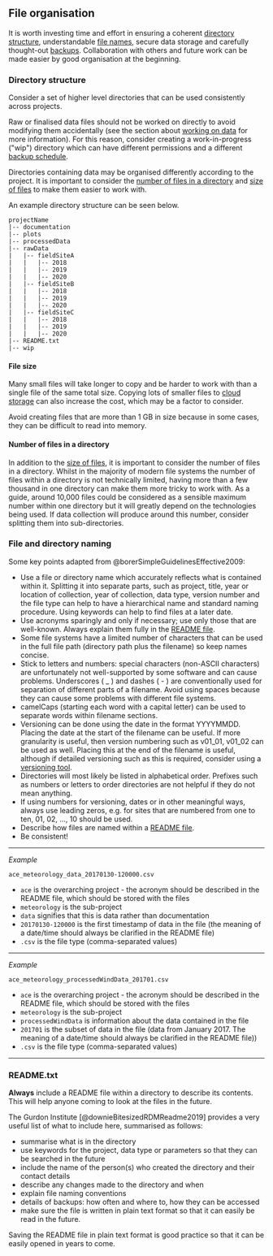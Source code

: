 
## File organisation

It is worth investing time and effort in ensuring a coherent [directory structure](#directory-structure), understandable [file names](#file-and-directory-naming), secure data storage and carefully thought-out [backups](#data-backup). Collaboration with others and future work can be made easier by good organisation at the beginning.

### Directory structure

Consider a set of higher level directories that can be used consistently across projects. 

Raw or finalised data files should not be worked on directly to avoid modifying them accidentally (see the section about [working on data](#working-on-your-data) for more information). For this reason, consider creating a work-in-progress ("wip") directory which can have different permissions and a different [backup schedule](#data-backup). 

Directories containing data may be organised differently according to the project. It is important to consider the [number of files in a directory](#number-of-files-in-a-directory) and [size of files](#file-size) to make them easier to work with.

An example directory structure can be seen below.

~~~
projectName
|-- documentation
|-- plots
|-- processedData
|-- rawData
|   |-- fieldSiteA
|   |   |-- 2018
|   |   |-- 2019
|   |   |-- 2020
|   |-- fieldSiteB
|   |   |-- 2018
|   |   |-- 2019
|   |   |-- 2020
|   |-- fieldSiteC
|   |   |-- 2018
|   |   |-- 2019
|   |   |-- 2020
|-- README.txt
|-- wip
~~~ 

#### File size

Many small files will take longer to copy and be harder to work with than a single file of the same total size. Copying lots of smaller files to [cloud storage](#cloud-storage) can also increase the cost, which may be a factor to consider. 

Avoid creating files that are more than 1 GB in size because in some cases, they can be difficult to read into memory. 

#### Number of files in a directory

In addition to the [size of files](#file-size), it is important to consider the number of files in a directory. Whilst in the majority of modern file systems the number of files within a directory is not technically limited, having more than a few thousand in one directory can make them more tricky to work with. As a guide, around 10,000 files could be considered as a sensible maximum number within one directory but it will greatly depend on the technologies being used. If data collection will produce around this number, consider splitting them into sub-directories. 

### File and directory naming

Some key points adapted from @borerSimpleGuidelinesEffective2009:

* Use a file or directory name which accurately reflects what is contained within it. Splitting it into separate parts, such as project, title, year or location of collection, year of collection, data type, version number and the file type can help to have a hierarchical name and standard naming procedure. Using keywords can help to find files at a later date.
* Use acronyms sparingly and only if necessary; use only those that are well-known. Always explain them fully in the [README file](#readme.txt).
* Some file systems have a limited number of characters that can be used in the full file path (directory path plus the filename) so keep names concise.
* Stick to letters and numbers: special characters (non-ASCII characters) are unfortunately not well-supported by some software and can cause problems. Underscores ( _ ) and dashes ( - ) are conventionally used for separation of different parts of a filename. Avoid using spaces because they can cause some problems with different file systems.
* camelCaps (starting each word with a capital letter) can be used to separate words within filename sections. 
* Versioning can be done using the date in the format YYYYMMDD. Placing the date at the start of the filename can be useful. If more granularity is useful, then version numbering such as v01_01, v01_02 can be used as well. Placing this at the end of the filename is useful, although if detailed versioning such as this is required, consider using a [versioning tool](#versions-of-files).
* Directories will most likely be listed in alphabetical order. Prefixes such as numbers or letters to order directories are not helpful if they do not mean anything. 
* If using numbers for versioning, dates or in other meaningful ways, always use leading zeros, e.g. for sites that are numbered from one to ten, 01, 02, ..., 10 should be used. 
* Describe how files are named within a [README file](#readme.txt).
* Be consistent!

***

_Example_
```
ace_meteorology_data_20170130-120000.csv
```	

* ```ace``` is the overarching project - the acronym should be described in the README file, which should be stored with the files
* ```meteorology``` is the sub-project
* ```data``` signifies that this is data rather than documentation
* ```20170130-120000``` is the first timestamp of data in the file (the meaning of a date/time should always be clarified in the README file)
* ```.csv``` is the file type (comma-separated values)	

***

_Example_
```
ace_meteorology_processedWindData_201701.csv
```

* ```ace``` is the overarching project - the acronym should be described in the README file, which should be stored with the files
* ```meteorology``` is the sub-project
* ```processedWindData``` is information about the data contained in the file
* ```201701``` is the subset of data in the file (data from January 2017. The meaning of a date/time should always be clarified in the README file))
* ```.csv``` is the file type (comma-separated values)

***

### README.txt

**Always** include a README file within a directory to describe its contents. This will help anyone coming to look at the files in the future. 

The Gurdon Institute [@downieBitesizedRDMReadme2019] provides a very useful list of what to include here, summarised as follows:

* summarise what is in the directory
* use keywords for the project, data type or parameters so that they can be searched in the future
* include the name of the person(s) who created the directory and their contact details
* describe any changes made to the directory and when
* explain file naming conventions
* details of backups: how often and where to, how they can be accessed
* make sure the file is written in plain text format so that it can easily be read in the future.

Saving the README file in plain text format is good practice so that it can be easily opened in years to come.
